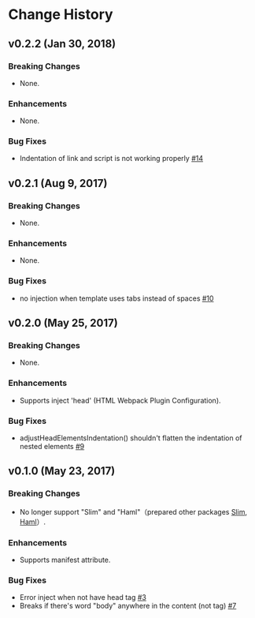 Change History
==============

v0.2.2 (Jan 30, 2018)
---

### Breaking Changes

* None.

### Enhancements

* None.

### Bug Fixes

* Indentation of link and script is not working properly [#14](https://github.com/negibouze/html-webpack-pug-plugin/issues/14)

v0.2.1 (Aug 9, 2017)
---

### Breaking Changes

* None.

### Enhancements

* None.

### Bug Fixes

* no injection when template uses tabs instead of spaces [#10](https://github.com/negibouze/html-webpack-pug-plugin/issues/10)

v0.2.0 (May 25, 2017)
---

### Breaking Changes

* None.

### Enhancements

* Supports inject 'head' (HTML Webpack Plugin Configuration).

### Bug Fixes

* adjustHeadElementsIndentation() shouldn't flatten the indentation of nested elements [#9](https://github.com/negibouze/html-webpack-pug-plugin/issues/9)

v0.1.0 (May 23, 2017)
---

### Breaking Changes

* No longer support "Slim" and "Haml"（prepared other packages [Slim](https://github.com/negibouze/html-webpack-slim-plugin), [Haml](https://github.com/negibouze/html-webpack-haml-plugin)）.

### Enhancements

* Supports manifest attribute.

### Bug Fixes

* Error inject when not have head tag [#3](https://github.com/negibouze/html-webpack-pug-plugin/issues/3)  
* Breaks if there's word "body" anywhere in the content (not tag) [#7](https://github.com/negibouze/html-webpack-pug-plugin/issues/7)
